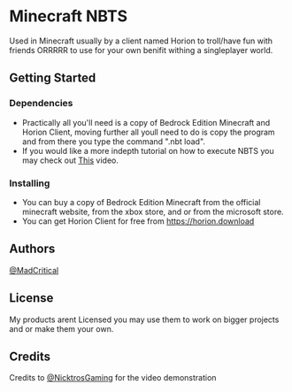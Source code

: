 # Minecraft NBTS

Used in Minecraft usually by a client named Horion to troll/have fun with friends ORRRRR to use for your own benifit withing a singleplayer world.

## Getting Started

### Dependencies

* Practically all you'll need is a copy of Bedrock Edition Minecraft and Horion Client, moving further all youll need to do is copy the program and from there you type the command ".nbt load".
* If you would like a more indepth tutorial on how to execute NBTS you may check out [This](https://www.youtube.com/watch?v=Pmmgo2buKAM) video.

### Installing

* You can buy a copy of Bedrock Edition Minecraft from the official minecraft website, from the xbox store, and or from the microsoft store.
* You can get Horion Client for free from https://horion.download

## Authors
 
[@MadCritical](http://discordapp.com/users/727676706319499280)

## License

My products arent Licensed you may use them to work on bigger projects and or make them your own.

## Credits

Credits to [@NicktrosGaming](https://www.youtube.com/@NicktrosGaming) for the video demonstration
